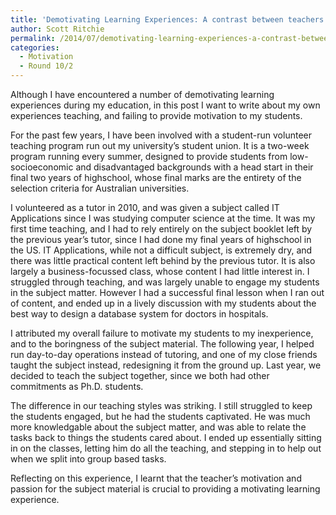 ```yaml
---
title: 'Demotivating Learning Experiences: A contrast between teachers'
author: Scott Ritchie
permalink: /2014/07/demotivating-learning-experiences-a-contrast-between-teachers/
categories:
  - Motivation
  - Round 10/2
---
```

Although I have encountered a number of demotivating learning experiences during my education, in this post I want to write about my own experiences teaching, and failing to provide motivation to my students.

For the past few years, I have been involved with a student-run volunteer teaching program run out my university&#8217;s student union. It is a two-week program running every summer, designed to provide students from low-socioeconomic and disadvantaged backgrounds with a head start in their final two years of highschool, whose final marks are the entirety of the selection criteria for Australian universities.

I volunteered as a tutor in 2010, and was given a subject called IT Applications since I was studying computer science at the time. It was my first time teaching, and I had to rely entirely on the subject booklet left by the previous year&#8217;s tutor, since I had done my final years of highschool in the US. IT Applications, while not a difficult subject, is extremely dry, and there was little practical content left behind by the previous tutor. It is also largely a business-focussed class, whose content I had little interest in. I struggled through teaching, and was largely unable to engage my students in the subject matter. However I had a successful final lesson when I ran out of content, and ended up in a lively discussion with my students about the best way to design a database system for doctors in hospitals.

I attributed my overall failure to motivate my students to my inexperience, and to the boringness of the subject material. The following year, I helped run day-to-day operations instead of tutoring, and one of my close friends taught the subject instead, redesigning it from the ground up. Last year, we decided to teach the subject together, since we both had other commitments as Ph.D. students.

The difference in our teaching styles was striking. I still struggled to keep the students engaged, but he had the students captivated. He was much more knowledgable about the subject matter, and was able to relate the tasks back to things the students cared about. I ended up essentially sitting in on the classes, letting him do all the teaching, and stepping in to help out when we split into group based tasks.

Reflecting on this experience, I learnt that the teacher&#8217;s motivation and passion for the subject material is crucial to providing a motivating learning experience.
